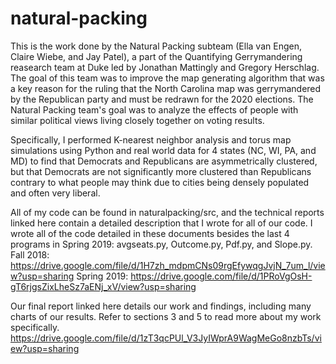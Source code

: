 # natural-packing
This is the work done by the Natural Packing subteam (Ella van Engen, Claire Wiebe, and Jay Patel), a part of the Quantifying Gerrymandering reasearch team at Duke led by Jonathan Mattingly and Gregory Herschlag. The goal of this team was to improve the map generating algorithm that was a key reason for the ruling that the North Carolina map was gerrymandered by the Republican party and must be redrawn for the 2020 elections. The Natural Packing team's goal was to analyze the effects of people with similar political views living closely together on voting results. 

Specifically, I performed K-nearest neighbor analysis and torus map simulations using Python and real world data for 4 states (NC, WI, PA, and MD) to find that Democrats and Republicans are asymmetrically clustered, but that Democrats are not significantly more clustered than Republicans contrary to what people may think due to cities being densely populated and often very liberal. 

All of my code can be found in naturalpacking/src, and the technical reports linked here contain a detailed description that I wrote for all of our code. I wrote all of the code detailed in these documents besides the last 4 programs in Spring 2019: avgseats.py, Outcome.py, Pdf.py, and Slope.py. 
Fall 2018: https://drive.google.com/file/d/1H7zh_mdpmCNs09rgEfywqgJvjN_7um_l/view?usp=sharing 
Spring 2019: https://drive.google.com/file/d/1PRoVgOsH-gT6rjgsZixLheSz7aENj_xV/view?usp=sharing

Our final report linked here details our work and findings, including many charts of our results. Refer to sections 3 and 5 to 
read more about my work specifically. https://drive.google.com/file/d/1zT3qcPUl_V3JyIWprA9WagMeGo8nzbTs/view?usp=sharing 
